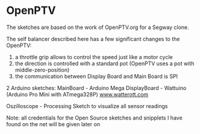 OpenPTV
=======

The sketches are based on the work of OpenPTV.org for a Segway clone.

The self balancer described here has a few significant changes to the OpenPTV: 
1. a throttle grip allows to control the speed just like a motor cycle
2. the direction is controlled with a standard pot (OpenPTV uses a pot with middle-zero-position)
3. the communication between Display Board and Main Board is SPI

2 Arduino sketches:
MainBoard     -  Arduino Mega
DisplayBoard  -  Wattuino (Arduino Pro Mini with ATmega328P) www.watterott.com

Oszilloscope  -  Processing Sketch to visualize all sensor readings

Note: all credentials for the Open Source sketches and snipplets I have found on the net will be given later on

